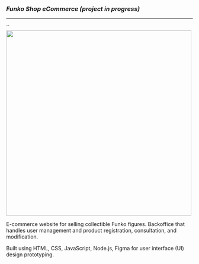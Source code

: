 
### ***Funko Shop eCommerce (project in progress)***

---

``
<br><img src="https://cdn.shopify.com/s/files/1/1597/5581/files/Wall_of_Funko_Banner.jpg?v=1660931579&width=1500" width="500">

E-commerce website for selling collectible Funko figures. Backoffice that handles user management and product registration, consultation, and modification.

Built using HTML, CSS, JavaScript, Node.js, Figma for user interface (UI) design prototyping.
